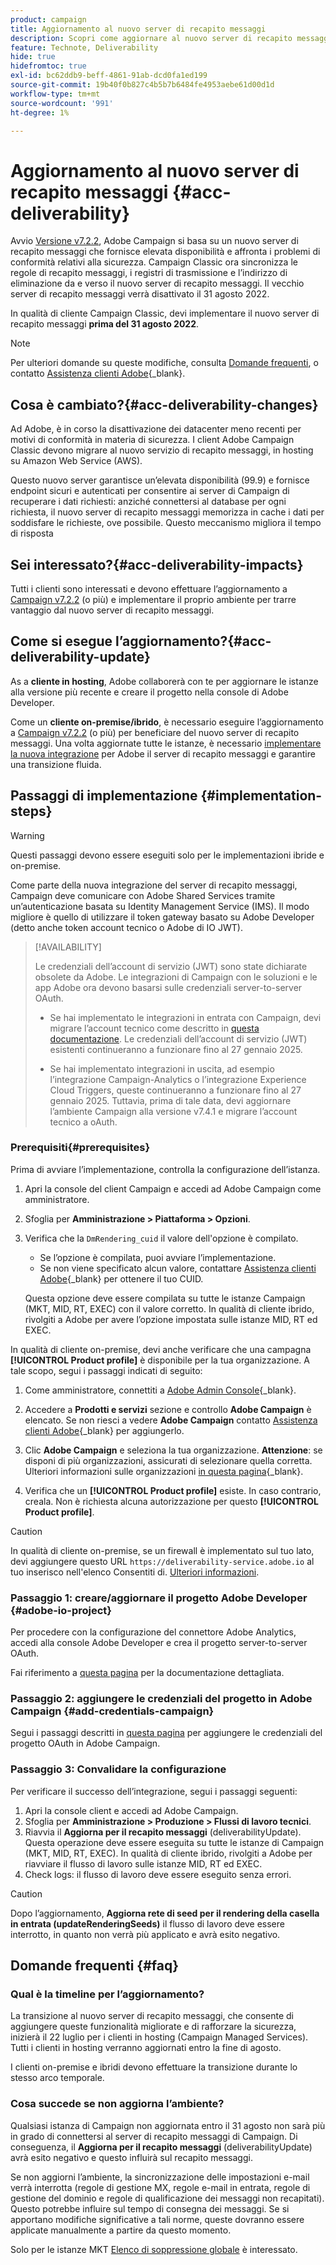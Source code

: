 ```yaml
---
product: campaign
title: Aggiornamento al nuovo server di recapito messaggi
description: Scopri come aggiornare al nuovo server di recapito messaggi di Campaign
feature: Technote, Deliverability
hide: true
hidefromtoc: true
exl-id: bc62ddb9-beff-4861-91ab-dcd0fa1ed199
source-git-commit: 19b40f0b827c4b5b7b6484fe4953aebe61d00d1d
workflow-type: tm+mt
source-wordcount: '991'
ht-degree: 1%

---
```


# Aggiornamento al nuovo server di recapito messaggi {#acc-deliverability}

Avvio [Versione v7.2.2](../../rn/using/latest-release.md#release-7-2-2), Adobe Campaign si basa su un nuovo server di recapito messaggi che fornisce elevata disponibilità e affronta i problemi di conformità relativi alla sicurezza. Campaign Classic ora sincronizza le regole di recapito messaggi, i registri di trasmissione e l’indirizzo di eliminazione da e verso il nuovo server di recapito messaggi. Il vecchio server di recapito messaggi verrà disattivato il 31 agosto 2022.

In qualità di cliente Campaign Classic, devi implementare il nuovo server di recapito messaggi **prima del 31 agosto 2022**.

>[!NOTE]
>
>Per ulteriori domande su queste modifiche, consulta [Domande frequenti](#faq), o contatto [Assistenza clienti Adobe](https://helpx.adobe.com/it/enterprise/admin-guide.html/enterprise/using/support-for-experience-cloud.ug.html){_blank}.
>

## Cosa è cambiato?{#acc-deliverability-changes}

Ad Adobe, è in corso la disattivazione dei datacenter meno recenti per motivi di conformità in materia di sicurezza. I client Adobe Campaign Classic devono migrare al nuovo servizio di recapito messaggi, in hosting su Amazon Web Service (AWS).

Questo nuovo server garantisce un’elevata disponibilità (99.9)&#x200B; e fornisce endpoint sicuri e autenticati per consentire ai server di Campaign di recuperare i dati richiesti: anziché connettersi al database per ogni richiesta, il nuovo server di recapito messaggi memorizza in cache i dati per soddisfare le richieste, ove possibile. Questo meccanismo migliora il tempo di risposta&#x200B;

## Sei interessato?{#acc-deliverability-impacts}

Tutti i clienti sono interessati e devono effettuare l’aggiornamento a [Campaign v7.2.2](../../rn/using/latest-release.md#release-7-2-2) (o più) e implementare il proprio ambiente per trarre vantaggio dal nuovo server di recapito messaggi.

## Come si esegue l’aggiornamento?{#acc-deliverability-update}

As a **cliente in hosting**, Adobe collaborerà con te per aggiornare le istanze alla versione più recente e creare il progetto nella console di Adobe Developer.

Come un **cliente on-premise/ibrido**, è necessario eseguire l’aggiornamento a [Campaign v7.2.2](../../rn/using/latest-release.md#release-7-2-2) (o più) per beneficiare del nuovo server di recapito messaggi. Una volta aggiornate tutte le istanze, è necessario [implementare la nuova integrazione](#implementation-steps) per Adobe il server di recapito messaggi e garantire una transizione fluida.

## Passaggi di implementazione {#implementation-steps}

>[!WARNING]
>
>Questi passaggi devono essere eseguiti solo per le implementazioni ibride e on-premise.

Come parte della nuova integrazione del server di recapito messaggi, Campaign deve comunicare con Adobe Shared Services tramite un’autenticazione basata su Identity Management Service (IMS). Il modo migliore è quello di utilizzare il token gateway basato su Adobe Developer (detto anche token account tecnico o Adobe di IO JWT).

>[!AVAILABILITY]
>
> Le credenziali dell’account di servizio (JWT) sono state dichiarate obsolete da Adobe. Le integrazioni di Campaign con le soluzioni e le app Adobe ora devono basarsi sulle credenziali server-to-server OAuth. </br>
>
> * Se hai implementato le integrazioni in entrata con Campaign, devi migrare l’account tecnico come descritto in [questa documentazione](https://developer.adobe.com/developer-console/docs/guides/authentication/ServerToServerAuthentication/migration/#_blank). Le credenziali dell’account di servizio (JWT) esistenti continueranno a funzionare fino al 27 gennaio 2025. </br>
>
> * Se hai implementato integrazioni in uscita, ad esempio l’integrazione Campaign-Analytics o l’integrazione Experience Cloud Triggers, queste continueranno a funzionare fino al 27 gennaio 2025. Tuttavia, prima di tale data, devi aggiornare l’ambiente Campaign alla versione v7.4.1 e migrare l’account tecnico a oAuth.

### Prerequisiti{#prerequisites}

Prima di avviare l’implementazione, controlla la configurazione dell’istanza.

1. Apri la console del client Campaign e accedi ad Adobe Campaign come amministratore.
1. Sfoglia per **Amministrazione > Piattaforma > Opzioni**.
1. Verifica che la `DmRendering_cuid` il valore dell&#39;opzione è compilato.

   * Se l’opzione è compilata, puoi avviare l’implementazione.
   * Se non viene specificato alcun valore, contattare [Assistenza clienti Adobe](https://helpx.adobe.com/it/enterprise/admin-guide.html/enterprise/using/support-for-experience-cloud.ug.html){_blank} per ottenere il tuo CUID.

   Questa opzione deve essere compilata su tutte le istanze Campaign (MKT, MID, RT, EXEC) con il valore corretto. In qualità di cliente ibrido, rivolgiti a Adobe per avere l’opzione impostata sulle istanze MID, RT ed EXEC.

In qualità di cliente on-premise, devi anche verificare che una campagna **[!UICONTROL Product profile]** è disponibile per la tua organizzazione. A tale scopo, segui i passaggi indicati di seguito:

1. Come amministratore, connettiti a [Adobe Admin Console](https://adminconsole.adobe.com/){_blank}.
1. Accedere a **Prodotti e servizi** sezione e controllo **Adobe Campaign** è elencato.
Se non riesci a vedere **Adobe Campaign** contatto [Assistenza clienti Adobe](https://helpx.adobe.com/it/enterprise/admin-guide.html/enterprise/using/support-for-experience-cloud.ug.html){_blank} per aggiungerlo.
1. Clic **Adobe Campaign** e seleziona la tua organizzazione.
   **Attenzione**: se disponi di più organizzazioni, assicurati di selezionare quella corretta. Ulteriori informazioni sulle organizzazioni [in questa pagina](https://experienceleague.adobe.com/docs/control-panel/using/faq.html#ims-org-id){_blank}.

1. Verifica che un **[!UICONTROL Product profile]** esiste. In caso contrario, creala. Non è richiesta alcuna autorizzazione per questo **[!UICONTROL Product profile]**.


>[!CAUTION]
>
>In qualità di cliente on-premise, se un firewall è implementato sul tuo lato, devi aggiungere questo URL `https://deliverability-service.adobe.io` al tuo inserisco nell&#39;elenco Consentiti di. [Ulteriori informazioni](../../installation/using/url-permissions.md).


### Passaggio 1: creare/aggiornare il progetto Adobe Developer {#adobe-io-project}

Per procedere con la configurazione del connettore Adobe Analytics, accedi alla console Adobe Developer e crea il progetto server-to-server OAuth.

Fai riferimento a [questa pagina](../../integrations/using/oauth-technical-account.md#oauth-service) per la documentazione dettagliata.

### Passaggio 2: aggiungere le credenziali del progetto in Adobe Campaign {#add-credentials-campaign}

Segui i passaggi descritti in [questa pagina](../../integrations/using/oauth-technical-account.md#add-credentials) per aggiungere le credenziali del progetto OAuth in Adobe Campaign.

### Passaggio 3: Convalidare la configurazione

Per verificare il successo dell’integrazione, segui i passaggi seguenti:

1. Apri la console client e accedi ad Adobe Campaign.
1. Sfoglia per **Amministrazione > Produzione > Flussi di lavoro tecnici**.
1. Riavvia il **Aggiorna per il recapito messaggi** (deliverabilityUpdate). Questa operazione deve essere eseguita su tutte le istanze di Campaign (MKT, MID, RT, EXEC). In qualità di cliente ibrido, rivolgiti a Adobe per riavviare il flusso di lavoro sulle istanze MID, RT ed EXEC.
1. Check logs: il flusso di lavoro deve essere eseguito senza errori.

>[!CAUTION]
>
>Dopo l’aggiornamento, **Aggiorna rete di seed per il rendering della casella in entrata (updateRenderingSeeds)** il flusso di lavoro deve essere interrotto, in quanto non verrà più applicato e avrà esito negativo.

## Domande frequenti {#faq}

### Qual è la timeline per l’aggiornamento?

La transizione al nuovo server di recapito messaggi, che consente di aggiungere queste funzionalità migliorate e di rafforzare la sicurezza, inizierà il 22 luglio per i clienti in hosting (Campaign Managed Services). Tutti i clienti in hosting verranno aggiornati entro la fine di agosto.

I clienti on-premise e ibridi devono effettuare la transizione durante lo stesso arco temporale.

### Cosa succede se non aggiorna l’ambiente?

Qualsiasi istanza di Campaign non aggiornata entro il 31 agosto non sarà più in grado di connettersi al server di recapito messaggi di Campaign. Di conseguenza, il **Aggiorna per il recapito messaggi** (deliverabilityUpdate) avrà esito negativo e questo influirà sul recapito messaggi.

Se non aggiorni l’ambiente, la sincronizzazione delle impostazioni e-mail verrà interrotta (regole di gestione MX, regole e-mail in entrata, regole di gestione del dominio e regole di qualificazione dei messaggi non recapitati). Questo potrebbe influire sul tempo di consegna dei messaggi. Se si apportano modifiche significative a tali norme, queste dovranno essere applicate manualmente a partire da questo momento.

Solo per le istanze MKT [Elenco di soppressione globale](../../campaign-opt/using/filtering-rules.md#default-deliverability-exclusion-rules) è interessato.
